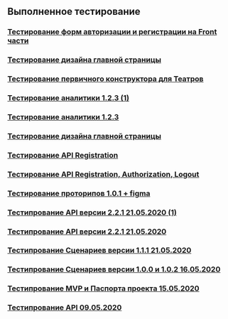 ## Выполненное тестирование

### [Тестирование форм авторизации и регистрации на Front части](https://schstp.github.io/Theater-Platform/tests/Site/test_29_05_2020_Aut_Reg)
### [Тестирование дизайна главной страницы](https://schstp.github.io/Theater-Platform/sketches/tests/test_27_05_2020_design)
### [Тестирование первичного конструктора для Театров](https://schstp.github.io/Theater-Platform/sketches/tests/test_27_05_2020_constructor)
### [Тестирование аналитики 1.2.3 (1)](https://schstp.github.io/Theater-Platform/scenarios/tests/test_27_05/test_27_05_2020_scenarios)
### [Тестирование аналитики 1.2.3](https://schstp.github.io/Theater-Platform/scenarios/tests/test_27_05/test_28_05_2020_scenarios_1.2.3)
### [Тестирование дизайна главной страницы](https://schstp.github.io/Theater-Platform/sketches/tests/test_27_05_2020_design)
### [Тестирование API Registration](https://schstp.github.io/Theater-Platform/api/test/test_27_05_2020/test_27_05_2020)
### [Тестирование API Registration, Authorization, Logout](https://schstp.github.io/Theater-Platform/api/test/test_27_05_2020)
### [Тестирование проторипов 1.0.1 + figma](https://schstp.github.io/Theater-Platform/sketches/tests/test_22_05_2020)
### [Тестипрование API версии 2.2.1 21.05.2020 (1)](https://schstp.github.io/Theater-Platform/api/test/test_21_05_2020(1))
### [Тестипрование API версии 2.2.1 21.05.2020](https://schstp.github.io/Theater-Platform/api/test/test_21_05_2020)
### [Тестипрование Сценариев версии 1.1.1 21.05.2020](https://schstp.github.io/Theater-Platform/scenarios/tests/tests_21/test_21_05_2020)
### [Тестипрование Сценариев версии 1.0.0 и 1.0.2 16.05.2020](https://schstp.github.io/Theater-Platform/scenarios/tests/test16.05.2020/test)
### [Тестипрование MVP и Паспорта проекта 15.05.2020](https://schstp.github.io/Theater-Platform/passport/tests/test_15_05_2020)
### [Тестипрование API 09.05.2020](https://schstp.github.io/Theater-Platform/api/test/test_09_05_2020)


